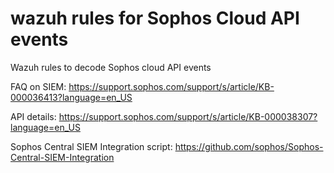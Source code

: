 # wazuh rules for Sophos Cloud API events
Wazuh rules to decode Sophos cloud API events

FAQ on SIEM: https://support.sophos.com/support/s/article/KB-000036413?language=en_US

API details: https://support.sophos.com/support/s/article/KB-000038307?language=en_US

Sophos Central SIEM Integration script: https://github.com/sophos/Sophos-Central-SIEM-Integration
